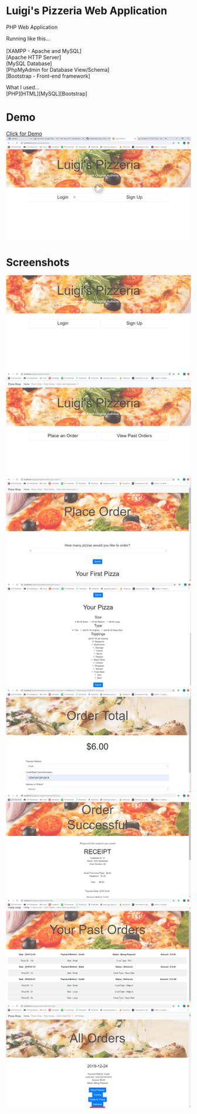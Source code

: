 # Luigi's Pizzeria Web Application

PHP Web Application


Running like this...<br/><br/>
[XAMPP - Apache and MySQL]<br/>
[Apache HTTP Server]<br/>
[MySQL Database]<br/>
[PhpMyAdmin for Database View/Schema]<br/>
[Bootstrap - Front-end framework]<br/>

What I used...<br/>
[PHP][HTML][MySQL][Bootstrap]<br/>

# Demo

[Click for Demo<img src="/Images/video.PNG"></img>](https://drive.google.com/open?id=1Z8BnPDcxuWxKBaJNCrkyse9JiwJZhE1s)

# Screenshots


<img src="/Images/index.PNG"></img>
<img src="/Images/home.PNG"></img>
<img src="/Images/placeorder1.PNG"></img>
<img src="/Images/placeorder2.PNG"></img>
<img src="/Images/ordertotal.PNG"></img>
<img src="/Images/ordersuccess.PNG"></img>
<img src="/Images/pastorders.PNG"></img>
<img src="/Images/allorders.PNG"></img>

